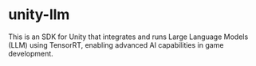 # unity-llm
This is an SDK for Unity that integrates and runs Large Language Models (LLM) using TensorRT, enabling advanced AI capabilities in game development.
